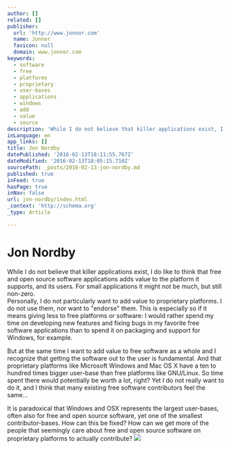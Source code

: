 ```yaml
---
author: []
related: []
publisher:
  url: 'http://www.jonnor.com'
  name: Jonnor
  favicon: null
  domain: www.jonnor.com
keywords:
  - software
  - free
  - platforms
  - proprietary
  - user-bases
  - applications
  - windows
  - add
  - value
  - source
description: 'While I do not believe that killer applications exist, I do like to think that free and open source software applications adds value to the platform it supports, and its users. For small applications it might not be much, but still non-zero.'
inLanguage: en
app_links: []
title: Jon Nordby
datePublished: '2016-02-13T18:11:55.767Z'
dateModified: '2016-02-13T18:05:15.710Z'
sourcePath: _posts/2016-02-13-jon-nordby.md
published: true
inFeed: true
hasPage: true
inNav: false
url: jon-nordby/index.html
_context: 'http://schema.org'
_type: Article

---
```

# Jon Nordby

While I do not believe that killer applications exist, I do like to think that free and open source software applications adds value to the platform it supports, and its users. For small applications it might not be much, but still non-zero.  
Personally, I do not particularly want to add value to proprietary platforms. I do not use them, nor want to "endorse" them. This is especially so if it means giving less to free platforms or software: I would rather spend my time on developing new features and fixing bugs in my favorite free software applications than to spend it on packaging and support for Windows, for example.

But at the same time I want to add value to free software as a whole and I recognize that getting the software out to the user is fundamental. And that proprietary platforms like Microsoft Windows and Mac OS X have a ten to hundred times bigger user-base than free platforms like GNU/Linux. So time spent there would potentially be worth a lot, right? Yet I do not really want to do it, and I think that many existing free software contributors feel the same...

It is paradoxical that Windows and OSX represents the largest user-bases, often also for free and open source software, yet one of the smallest contributor-bases. How can this be fixed? How can we get more of the people that seemingly care about free and open source software on proprietary platforms to actually contribute?
[![](http://www.jonnor.com/wp/wp-content/plugins/flattr/img/flattr-badge-large.png)][0]

[0]: http://www.jonnor.com/wp/?flattrss_redirect&id=290&md5=a359b5fda5c11947d67f74b320f34e12